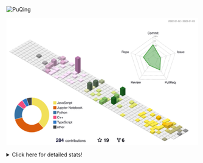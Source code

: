 ![PuQing](https://user-images.githubusercontent.com/27223114/171565019-9a56fae6-b08b-421f-99db-7e830da42371.png)

![](./profile-3d-contrib/profile-season-animate.svg)

<details>
<summary>Click here for detailed stats!</summary>

<!--START_SECTION:waka-->
**I'm a Night 🦉** 

```text
🌞 Morning    41 commits     ██░░░░░░░░░░░░░░░░░░░░░░░   10.76% 
🌆 Daytime    125 commits    ████████░░░░░░░░░░░░░░░░░   32.81% 
🌃 Evening    112 commits    ███████░░░░░░░░░░░░░░░░░░   29.4% 
🌙 Night      103 commits    ██████░░░░░░░░░░░░░░░░░░░   27.03%

```


📊 **This Week I Spent My Time On** 

```text
💬 Programming Languages: 
Python                   7 hrs 2 mins        ██████████████░░░░░░░░░░░   56.23% 
Jupyter Notebook         2 hrs 17 mins       ████░░░░░░░░░░░░░░░░░░░░░   18.27% 
C++                      1 hr 53 mins        ███░░░░░░░░░░░░░░░░░░░░░░   15.1% 
Markdown                 56 mins             ██░░░░░░░░░░░░░░░░░░░░░░░   7.56% 
YAML                     14 mins             ░░░░░░░░░░░░░░░░░░░░░░░░░   1.89%

🔥 Editors: 
VS Code                  11 hrs 11 mins      ██████████████████████░░░   89.43% 
PyCharm                  1 hr 19 mins        ██░░░░░░░░░░░░░░░░░░░░░░░   10.57%

💻 Operating System: 
Mac                      12 hrs 30 mins      █████████████████████████   100.0%

```


<!--END_SECTION:waka-->
</details>
